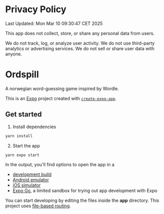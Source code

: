 # Privacy Policy
Last Updated: Mon Mar 10 09:30:47 CET 2025

This app does not collect, store, or share any personal data from users.

We do not track, log, or analyze user activity.
We do not use third-party analytics or advertising services.
We do not sell or share user data with anyone.

# Ordspill
A norwegian word-guessing game inspired by Wordle.

This is an [Expo](https://expo.dev) project created with
[`create-expo-app`](https://www.npmjs.com/package/create-expo-app).

## Get started

1. Install dependencies

```bash
yarn install
```

2. Start the app

```bash
yarn expo start
```

In the output, you'll find options to open the app in a

- [development build](https://docs.expo.dev/develop/development-builds/introduction/)
- [Android emulator](https://docs.expo.dev/workflow/android-studio-emulator/)
- [iOS simulator](https://docs.expo.dev/workflow/ios-simulator/)
- [Expo Go](https://expo.dev/go), a limited sandbox for trying out app development with Expo

You can start developing by editing the files inside the **app** directory.
This project uses [file-based
routing](https://docs.expo.dev/router/introduction).
